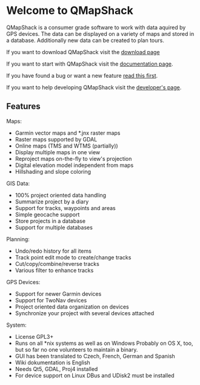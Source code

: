# Welcome to QMapShack

QMapShack is a consumer grade software to work with data aquired by GPS devices. The data can be displayed on a variety of maps and stored in a database. Additionally new data can be created to plan tours. 

If you want to download QMapShack visit the [download page](https://bitbucket.org/maproom/qmapshack/downloads)

If you want to start with QMapShack visit the [documentation page](DocMain).

If you have found a bug or want a new feature [read this first](BugFeatures).

If you want to help developing QMapShack visit the [developer's page](Developer).

## Features

Maps:

* Garmin vector maps and *.jnx raster maps
* Raster maps supported by GDAL
* Online maps (TMS and WTMS (partially))
* Display multiple maps in one view
* Reproject maps on-the-fly to view's projection
* Digital elevation model independent from maps
* Hillshading and slope coloring

GIS Data:

* 100% project oriented data handling
* Summarize project by a diary
* Support for tracks, waypoints and areas
* Simple geocache support
* Store projects in a database
* Support for multiple databases

Planning:

* Undo/redo history for all items
* Track point edit mode to create/change tracks
* Cut/copy/combine/reverse tracks
* Various filter to enhance tracks

GPS Devices:

* Support for newer Garmin devices
* Support for TwoNav devices
* Project oriented data organization on devices
* Synchronize your project with several devices attached 

System:

* License GPL3+
* Runs on all *nix systems as well as on Windows
  Probably on OS X, too, but so far no one volunteers to 
  maintain a binary.
* GUI has been translated to Czech, French, German and Spanish
* Wiki dokumentation is English 
* Needs Qt5, GDAL, Proj4 installed
* For device support on Linux DBus and UDisk2 must be installed

